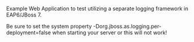 Example Web Application to test utilizing a separate logging framework in EAP6/JBoss 7.

Be sure to set the system property -Dorg.jboss.as.logging.per-deployment=false when starting your server or this will not work!
